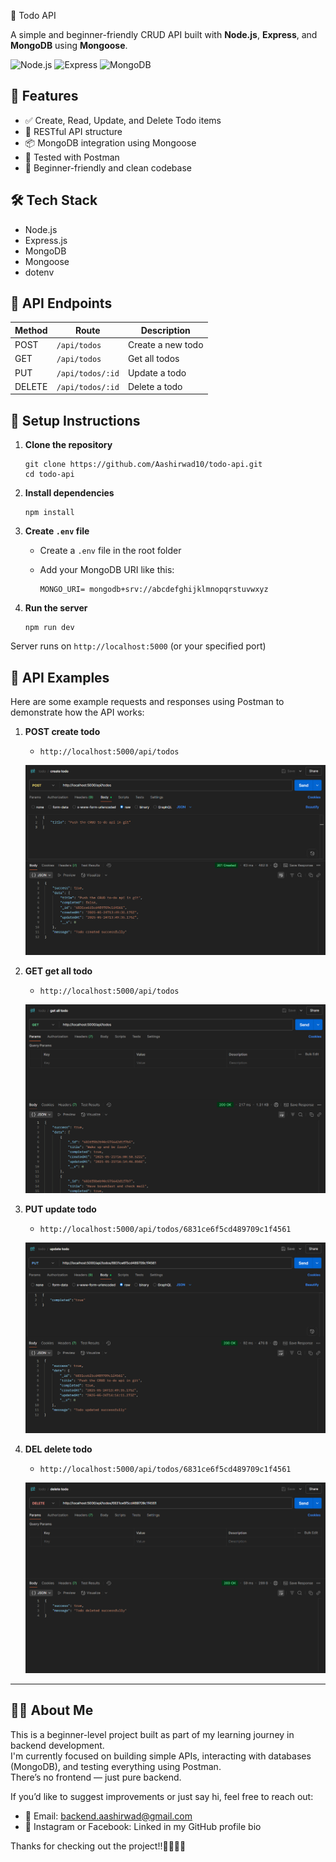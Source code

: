 📝 Todo API

A simple and beginner-friendly CRUD API built with **Node.js**, **Express**, and **MongoDB** using **Mongoose**.

![Node.js](https://img.shields.io/badge/Node.js-339933?style=for-the-badge&logo=nodedotjs&logoColor=white)
![Express](https://img.shields.io/badge/Express.js-000000?style=for-the-badge&logo=express&logoColor=white)
![MongoDB](https://img.shields.io/badge/MongoDB-4EA94B?style=for-the-badge&logo=mongodb&logoColor=white)

## 🚀 Features

- ✅ Create, Read, Update, and Delete Todo items
- 🧱 RESTful API structure
- 📦 MongoDB integration using Mongoose
- 🧪 Tested with Postman
- 🌱 Beginner-friendly and clean codebase

## 🛠️ Tech Stack

- Node.js
- Express.js
- MongoDB
- Mongoose
- dotenv

## 📮 API Endpoints

| Method | Route             | Description          |
|--------|-------------------|----------------------|
| POST   | `/api/todos`      | Create a new todo    |
| GET    | `/api/todos`      | Get all todos        |
| PUT    | `/api/todos/:id`  | Update a todo        |
| DELETE | `/api/todos/:id`  | Delete a todo        |

## 🔧 Setup Instructions

1. **Clone the repository**

    ```
    git clone https://github.com/Aashirwad10/todo-api.git
    cd todo-api
    ```
2. **Install dependencies**

    ```
    npm install
    ```

3. **Create `.env` file**

    - Create a `.env` file in the root folder
    - Add your MongoDB URI like this:

      ```
      MONGO_URI= mongodb+srv://abcdefghijklmnopqrstuvwxyz
      ```

4. **Run the server**

    ```
    npm run dev
    ```

Server runs on `http://localhost:5000` (or your specified port)

## 📸 API Examples
    
Here are some example requests and responses using Postman to demonstrate how the API works:

1. **POST create todo**
    - `http://localhost:5000/api/todos`  

    ![Create Todo](./assets/createTodo.png)

2. **GET get all todo**
    - `http://localhost:5000/api/todos`  

    ![Create Todo](./assets/getAllTodo.png)

3. **PUT update todo**
    - `http://localhost:5000/api/todos/6831ce6f5cd489709c1f4561`  

    ![Create Todo](./assets/updateTodo.png)

4. **DEL delete todo**
    - `http://localhost:5000/api/todos/6831ce6f5cd489709c1f4561`  

    ![Create Todo](./assets/deleteTodo.png)
---

## 🙋‍♂️ About Me

This is a beginner-level project built as part of my learning journey in backend development.  
I'm currently focused on building simple APIs, interacting with databases (MongoDB), and testing everything using Postman.  
There’s no frontend — just pure backend.

If you’d like to suggest improvements or just say hi, feel free to reach out:

- 📧 Email: backend.aashirwad@gmail.com 
- 📱 Instagram or Facebook: Linked in my GitHub profile bio

Thanks for checking out the project!!🙇‍♂️🙇‍♂️





